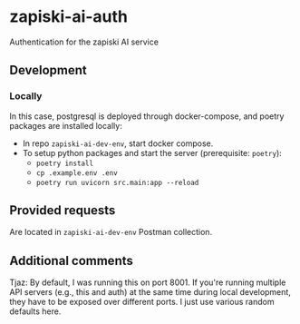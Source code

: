# zapiski-ai-auth

Authentication for the zapiski AI service

## Development

### Locally

In this case, postgresql is deployed through docker-compose, and poetry packages are installed locally:

- In repo `zapiski-ai-dev-env`, start docker compose.
- To setup python packages and start the server (prerequisite: `poetry`):
  - `poetry install`
  - `cp .example.env .env`
  - `poetry run uvicorn src.main:app --reload`

## Provided requests

Are located in `zapiski-ai-dev-env` Postman collection.

## Additional comments

Tjaz: By default, I was running this on port 8001. If you're running multiple API servers (e.g., this and auth) at the same time
during local development, they have to be exposed over different ports. I just use various random defaults here.
